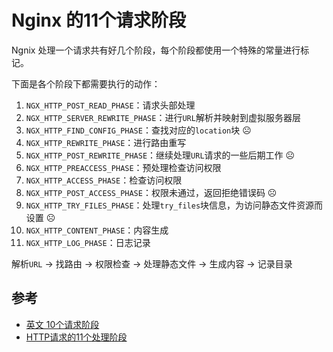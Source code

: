 # Nginx 的11个请求阶段

Ngnix 处理一个请求共有好几个阶段，每个阶段都使用一个特殊的常量进行标记。

<!-- more -->

下面是各个阶段下都需要执行的动作：

1. `NGX_HTTP_POST_READ_PHASE`：请求头部处理
2. `NGX_HTTP_SERVER_REWRITE_PHASE`：进行`URL`解析并映射到虚拟服务器层
3. `NGX_HTTP_FIND_CONFIG_PHASE`：查找对应的`location`块 ☹
4. `NGX_HTTP_REWRITE_PHASE`：进行路由重写
5. `NGX_HTTP_POST_REWRITE_PHASE`：继续处理`URL`请求的一些后期工作 ☹
6. `NGX_HTTP_PREACCESS_PHASE`：预处理检查访问权限
7. `NGX_HTTP_ACCESS_PHASE`：检查访问权限
8. `NGX_HTTP_POST_ACCESS_PHASE`：权限未通过，返回拒绝错误码 ☹
9. `NGX_HTTP_TRY_FILES_PHASE`：处理`try_files`块信息，为访问静态文件资源而设置 ☹
10. `NGX_HTTP_CONTENT_PHASE`：内容生成
11. `NGX_HTTP_LOG_PHASE`：日志记录

解析`URL` -> 找路由 -> 权限检查 -> 处理静态文件 -> 生成内容 -> 记录目录


## 参考

* [英文 10个请求阶段](http://www.nginxguts.com/2011/01/phases/)
* [HTTP请求的11个处理阶段](https://blog.csdn.net/nestler/article/details/30805395)